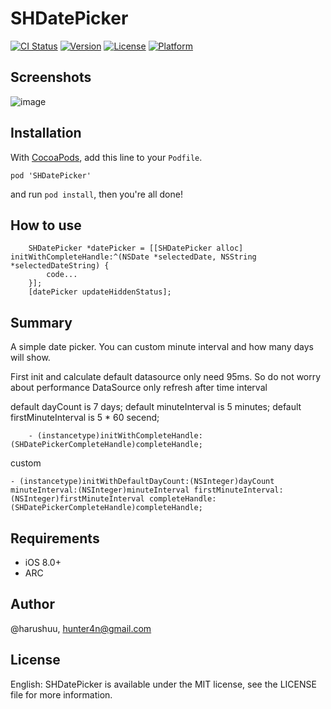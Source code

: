 # SHDatePicker

[![CI Status](http://img.shields.io/travis/@harushuu/SHDatePicker.svg?style=flat)](https://travis-ci.org/@harushuu/SHDatePicker)
[![Version](https://img.shields.io/cocoapods/v/SHDatePicker.svg?style=flat)](http://cocoapods.org/pods/SHDatePicker)
[![License](https://img.shields.io/cocoapods/l/SHDatePicker.svg?style=flat)](http://cocoapods.org/pods/SHDatePicker)
[![Platform](https://img.shields.io/cocoapods/p/SHDatePicker.svg?style=flat)](http://cocoapods.org/pods/SHDatePicker)

## Screenshots
![image](https://github.com/harushuu/SHDatePicker/raw/master/Screenshots.gif)

## Installation

With [CocoaPods](http://cocoapods.org/), add this line to your `Podfile`.

```
pod 'SHDatePicker'
```

and run `pod install`, then you're all done!

## How to use

```objc
    SHDatePicker *datePicker = [[SHDatePicker alloc] initWithCompleteHandle:^(NSDate *selectedDate, NSString *selectedDateString) {
        code... 
    }];
    [datePicker updateHiddenStatus];
```

## Summary

A simple date picker.
You can custom minute interval and how many days will show.

First init and calculate default datasource only need 95ms. So do not worry about performance
DataSource only refresh after time interval 

default dayCount is 7 days;
default minuteInterval is 5 minutes;
default firstMinuteInterval is 5 * 60 secend;

```objc
    - (instancetype)initWithCompleteHandle:(SHDatePickerCompleteHandle)completeHandle;
```

custom

```objc
- (instancetype)initWithDefaultDayCount:(NSInteger)dayCount minuteInterval:(NSInteger)minuteInterval firstMinuteInterval:(NSInteger)firstMinuteInterval completeHandle:(SHDatePickerCompleteHandle)completeHandle;
```

## Requirements

* iOS 8.0+ 
* ARC

## Author

@harushuu, hunter4n@gmail.com

## License

English: SHDatePicker is available under the MIT license, see the LICENSE file for more information.     

